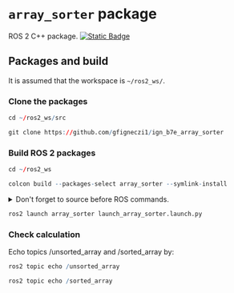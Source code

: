 # `array_sorter` package
ROS 2 C++ package.  [![Static Badge](https://img.shields.io/badge/ROS_2-Humble-34aec5)](https://docs.ros.org/en/humble/)
## Packages and build

It is assumed that the workspace is `~/ros2_ws/`.

### Clone the packages
``` r
cd ~/ros2_ws/src
```
``` r
git clone https://github.com/gfigneczi1/ign_b7e_array_sorter
```

### Build ROS 2 packages
``` r
cd ~/ros2_ws
```
``` r
colcon build --packages-select array_sorter --symlink-install
```

<details>
<summary> Don't forget to source before ROS commands.</summary>

``` bash
source ~/ros2_ws/install/setup.bash
```
</details>

``` r
ros2 launch array_sorter launch_array_sorter.launch.py
```

### Check calculation
Echo topics /unsorted_array and /sorted_array by:
``` r
ros2 topic echo /unsorted_array
```
``` r
ros2 topic echo /sorted_array
```